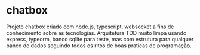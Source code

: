 # chatbox
Projeto chatbox criado com node.js, typescript, websocket a fins de conhecimento sobre as tecnologias. Arquitetura TDD muito limpa usando express, typeorm, banco sqlite
para teste, mas com estrutura para qualquer banco de dados seguindo todos os ritos de boas praticas de programação.

